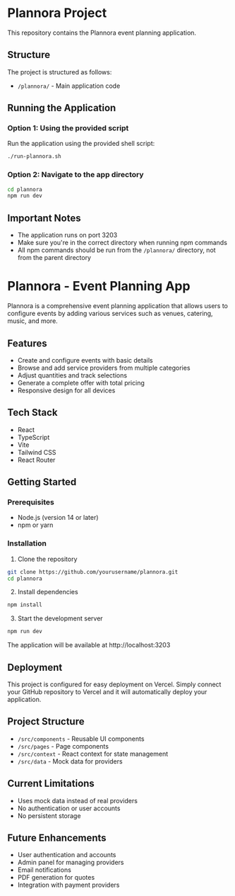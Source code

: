 # Plannora Project

This repository contains the Plannora event planning application.

## Structure

The project is structured as follows:
- `/plannora/` - Main application code

## Running the Application

### Option 1: Using the provided script

Run the application using the provided shell script:

```bash
./run-plannora.sh
```

### Option 2: Navigate to the app directory

```bash
cd plannora
npm run dev
```

## Important Notes

- The application runs on port 3203
- Make sure you're in the correct directory when running npm commands
- All npm commands should be run from the `/plannora/` directory, not from the parent directory

# Plannora - Event Planning App

Plannora is a comprehensive event planning application that allows users to configure events by adding various services such as venues, catering, music, and more.

## Features

- Create and configure events with basic details
- Browse and add service providers from multiple categories
- Adjust quantities and track selections
- Generate a complete offer with total pricing
- Responsive design for all devices

## Tech Stack

- React
- TypeScript
- Vite
- Tailwind CSS
- React Router

## Getting Started

### Prerequisites

- Node.js (version 14 or later)
- npm or yarn

### Installation

1. Clone the repository
```bash
git clone https://github.com/yourusername/plannora.git
cd plannora
```

2. Install dependencies
```bash
npm install
```

3. Start the development server
```bash
npm run dev
```

The application will be available at http://localhost:3203

## Deployment

This project is configured for easy deployment on Vercel. Simply connect your GitHub repository to Vercel and it will automatically deploy your application.

## Project Structure

- `/src/components` - Reusable UI components
- `/src/pages` - Page components
- `/src/context` - React context for state management
- `/src/data` - Mock data for providers

## Current Limitations

- Uses mock data instead of real providers
- No authentication or user accounts
- No persistent storage

## Future Enhancements

- User authentication and accounts
- Admin panel for managing providers
- Email notifications
- PDF generation for quotes
- Integration with payment providers 